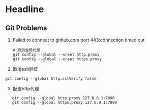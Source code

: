 # Headline

## Git Problems
1. Failed to connect to github.com port 443:connection timed out
   ```shell
   # 取消全局代理：
   git config --global --unset http.proxy
   git config --global --unset https.proxy
   ```
2.  取消ssh验证

   ```shell
   git config --global http.sslVerify false
   ```
3. 配置http代理
```shell
   git config --global http.proxy 127.0.0.1:7890
   git config --global https.proxy 127.0.0.1:7890
   
   ```
   